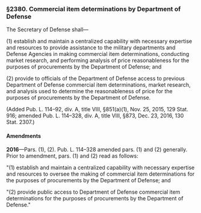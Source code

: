 ### §2380. Commercial item determinations by Department of Defense ###

The Secretary of Defense shall—

(1) establish and maintain a centralized capability with necessary expertise and resources to provide assistance to the military departments and Defense Agencies in making commercial item determinations, conducting market research, and performing analysis of price reasonableness for the purposes of procurements by the Department of Defense; and

(2) provide to officials of the Department of Defense access to previous Department of Defense commercial item determinations, market research, and analysis used to determine the reasonableness of price for the purposes of procurements by the Department of Defense.

(Added Pub. L. 114–92, div. A, title VIII, §851(a)(1), Nov. 25, 2015, 129 Stat. 916; amended Pub. L. 114–328, div. A, title VIII, §873, Dec. 23, 2016, 130 Stat. 2307.)

#### Amendments ####

**2016**—Pars. (1), (2). Pub. L. 114–328 amended pars. (1) and (2) generally. Prior to amendment, pars. (1) and (2) read as follows:

"(1) establish and maintain a centralized capability with necessary expertise and resources to oversee the making of commercial item determinations for the purposes of procurements by the Department of Defense; and

"(2) provide public access to Department of Defense commercial item determinations for the purposes of procurements by the Department of Defense."